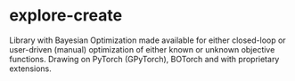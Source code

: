 # explore-create
Library with Bayesian Optimization made available for either closed-loop or user-driven (manual) optimization of either known or unknown objective functions. Drawing on PyTorch (GPyTorch), BOTorch and with proprietary extensions.
